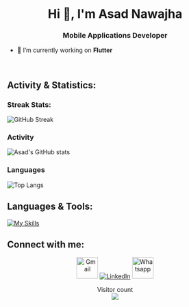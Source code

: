 <h1 align="center">Hi 👋, I'm Asad Nawajha</h1>
<h3 align="center">Mobile Applications Developer</h3>

- 🔭 I’m currently working on **Flutter**


<br/>


## Activity & Statistics:
 ### Streak Stats:
![GitHub Streak](https://github-readme-streak-stats.herokuapp.com/?user=anawajha&theme=dark)

### Activity
<!--
![Anurag's GitHub stats](https://github-readme-stats-sigma-five.vercel.app/api?username=anawajha&show_icons=true&theme=react)
-->
![Asad's GitHub stats](https://github-readme-stats-sigma-five.vercel.app/api?username=anawajha&show_icons=true&theme=dark&include_all_commits=true&count_private=true)


### Languages
![Top Langs](https://github-readme-stats-sigma-five.vercel.app/api/top-langs/?username=anawajha&layout=compact&theme=dark)
</div>

## Languages & Tools:
[![My Skills](https://skills.thijs.gg/icons?i=js,html,css,cs,firebase,git,github,gitlab,kotlin,laravel,nginx,php,postman,powershell,blender,bash,androidstudio,bootstrap,dart,docker,figma,flutter,jquery,mysql,sqlite,java,xd,unity,swift)](https://skills.thijs.gg)
</div>

## Connect with me:
<p align="center">
	<a target="_blank" href="mailto:asaad2686823@gmail.com"><img src="https://github.com/gauravghongde/social-icons/blob/master/PNG/Color/Gmail.png" width='50px' alt="Gmail"/></a>
	<a target="_blank" href="https://www.linkedin.com/in/anawajha/"><img src="https://skills.thijs.gg/icons?i=linkedin" alt="LinkedIn"/></a>
	<a target="_blank" href="https://wa.me/+972592686823"><img src="https://github.com/gauravghongde/social-icons/blob/master/PNG/Color/WhatsApp.png" width='50px' alt="Whatsapp"/></a>
</div>

<br>

<p align="center"> 
  Visitor count<br>
  <img src="https://profile-counter.glitch.me/anawajha/count.svg" />
</p>
